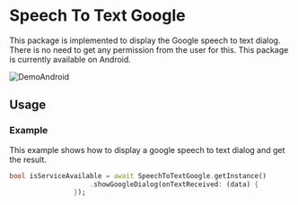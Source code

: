# Speech To Text Google

This package is implemented to display the Google speech to text dialog. There is no need to get any
permission from the user for this. This package is currently available on Android.

![DemoAndroid](https://github.com/miladhf/speech_to_text_google/blob/master/example/screenshots/example_android.gif)

## Usage

### Example

This example shows how to display a google speech to text dialog and get the result.

```dart
bool isServiceAvailable = await SpeechToTextGoogle.getInstance()
                    .showGoogleDialog(onTextReceived: (data) {
                });
```